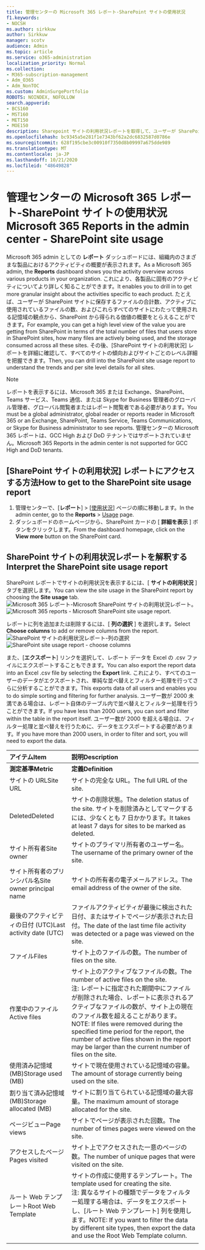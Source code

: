 ```yaml
---
title: 管理センターの Microsoft 365 レポート-SharePoint サイトの使用状況
f1.keywords:
- NOCSH
ms.author: sirkkuw
author: Sirkkuw
manager: scotv
audience: Admin
ms.topic: article
ms.service: o365-administration
localization_priority: Normal
ms.collection:
- M365-subscription-management
- Adm_O365
- Adm_NonTOC
ms.custom: AdminSurgePortfolio
ROBOTS: NOINDEX, NOFOLLOW
search.appverid:
- BCS160
- MST160
- MET150
- MOE150
description: Sharepoint サイトの利用状況レポートを取得して、ユーザーが SharePoint サイトに格納しているファイルの数、アクティブに使用されている数、および使用されている記憶域の合計量を把握します。
ms.openlocfilehash: bc9345a5e281f1e7343bf62a2dc6832587d0786e
ms.sourcegitcommit: 628f195cbe3c00910f7350d8b09997a675dde989
ms.translationtype: MT
ms.contentlocale: ja-JP
ms.lasthandoff: 10/21/2020
ms.locfileid: "48649828"
---
```

# <a name="microsoft-365-reports-in-the-admin-center---sharepoint-site-usage"></a><span data-ttu-id="bf4ff-103">管理センターの Microsoft 365 レポート-SharePoint サイトの使用状況</span><span class="sxs-lookup"><span data-stu-id="bf4ff-103">Microsoft 365 Reports in the admin center - SharePoint site usage</span></span>

<span data-ttu-id="bf4ff-104">Microsoft 365 admin としての **レポート** ダッシュボードには、組織内のさまざまな製品におけるアクティビティの概要が表示されます。</span><span class="sxs-lookup"><span data-stu-id="bf4ff-104">As a Microsoft 365 admin, the **Reports** dashboard shows you the activity overview across various products in your organization.</span></span> <span data-ttu-id="bf4ff-105">これにより、各製品に固有のアクティビティについてより詳しく知ることができます。</span><span class="sxs-lookup"><span data-stu-id="bf4ff-105">It enables you to drill in to get more granular insight about the activities specific to each product.</span></span> <span data-ttu-id="bf4ff-106">たとえば、ユーザーが SharePoint サイトに保存するファイルの合計数、アクティブに使用されているファイルの数、およびこれらすべてのサイトにわたって使用される記憶域の観点から、SharePoint から得られる価値の概要をとらえることができます。</span><span class="sxs-lookup"><span data-stu-id="bf4ff-106">For example, you can get a high level view of the value you are getting from SharePoint in terms of the total number of files that users store in SharePoint sites, how many files are actively being used, and the storage consumed across all these sites.</span></span> <span data-ttu-id="bf4ff-107">その後、[SharePoint サイトの利用状況] レポートを詳細に確認して、すべてのサイトの傾向およびサイトごとのレベル詳細を把握できます。</span><span class="sxs-lookup"><span data-stu-id="bf4ff-107">Then, you can drill into the SharePoint site usage report to understand the trends and per site level details for all sites.</span></span> 
  
> [!NOTE]
> <span data-ttu-id="bf4ff-108">レポートを表示するには、Microsoft 365 または Exchange、SharePoint、Teams サービス、Teams 通信、または Skype for Business 管理者のグローバル管理者、グローバル閲覧者またはレポート閲覧者である必要があります。</span><span class="sxs-lookup"><span data-stu-id="bf4ff-108">You must be a global administrator, global reader or reports reader in Microsoft 365 or an Exchange, SharePoint, Teams Service, Teams Communications, or Skype for Business administrator to see reports.</span></span>
<span data-ttu-id="bf4ff-109">管理センターの Microsoft 365 レポートは、GCC High および DoD テナントではサポートされていません。</span><span class="sxs-lookup"><span data-stu-id="bf4ff-109">Microsoft 365 Reports in the admin center is not supported for GCC High and DoD tenants.</span></span>
 
## <a name="how-to-get-to-the-sharepoint-site-usage-report"></a><span data-ttu-id="bf4ff-110">[SharePoint サイトの利用状況] レポートにアクセスする方法</span><span class="sxs-lookup"><span data-stu-id="bf4ff-110">How to get to the SharePoint site usage report</span></span>

1. <span data-ttu-id="bf4ff-111">管理センターで、[**レポート**] \> [<a href="https://go.microsoft.com/fwlink/p/?linkid=2074756" target="_blank">使用状況</a>] ページの順に移動します。</span><span class="sxs-lookup"><span data-stu-id="bf4ff-111">In the admin center, go to the **Reports** \> <a href="https://go.microsoft.com/fwlink/p/?linkid=2074756" target="_blank">Usage</a> page.</span></span> 
2. <span data-ttu-id="bf4ff-112">ダッシュボードのホームページから、SharePoint カードの [ **詳細を表示** ] ボタンをクリックします。</span><span class="sxs-lookup"><span data-stu-id="bf4ff-112">From the dashboard homepage, click on the **View more** button on the SharePoint card.</span></span>
  
## <a name="interpret-the-sharepoint-site-usage-report"></a><span data-ttu-id="bf4ff-113">SharePoint サイトの利用状況レポートを解釈する</span><span class="sxs-lookup"><span data-stu-id="bf4ff-113">Interpret the SharePoint site usage report</span></span>

<span data-ttu-id="bf4ff-114">SharePoint レポートでサイトの利用状況を表示するには、[ **サイトの利用状況** ] タブを選択します。</span><span class="sxs-lookup"><span data-stu-id="bf4ff-114">You can view the site usage in the SharePoint report by choosing the **Site usage** tab.</span></span><br/><span data-ttu-id="bf4ff-115">![Microsoft 365 レポート-Microsoft SharePoint サイトの利用状況レポート。](../../media/d1cb6200-e81c-460b-9d05-53f4bd7cf5ee.png)</span><span class="sxs-lookup"><span data-stu-id="bf4ff-115">![Microsoft 365 reports - Microsoft SharePoint site usage report.](../../media/d1cb6200-e81c-460b-9d05-53f4bd7cf5ee.png)</span></span>

<span data-ttu-id="bf4ff-116">レポートに列を追加または削除するには、[ **列の選択** ] を選択します。</span><span class="sxs-lookup"><span data-stu-id="bf4ff-116">Select **Choose columns** to add or remove columns from the report.</span></span>  <br/> <span data-ttu-id="bf4ff-117">![SharePoint サイトの利用状況レポート-列の選択](../../media/639f3cfd-6725-4318-a225-6d5c2f01770c.png)</span><span class="sxs-lookup"><span data-stu-id="bf4ff-117">![SharePoint site usage report - choose columns](../../media/639f3cfd-6725-4318-a225-6d5c2f01770c.png)</span></span>

<span data-ttu-id="bf4ff-118">また、[**エクスポート**] リンクを選択して、レポート データを Excel の .csv ファイルにエクスポートすることもできます。</span><span class="sxs-lookup"><span data-stu-id="bf4ff-118">You can also export the report data into an Excel .csv file by selecting the **Export** link.</span></span> <span data-ttu-id="bf4ff-119">これにより、すべてのユーザーのデータがエクスポートされ、単純な並べ替えとフィルター処理を行ってさらに分析することができます。</span><span class="sxs-lookup"><span data-stu-id="bf4ff-119">This exports data of all users and enables you to do simple sorting and filtering for further analysis.</span></span> <span data-ttu-id="bf4ff-120">ユーザー数が 2000 未満である場合は、レポート自体のテーブル内で並べ替えとフィルター処理を行うことができます。</span><span class="sxs-lookup"><span data-stu-id="bf4ff-120">If you have less than 2000 users, you can sort and filter within the table in the report itself.</span></span> <span data-ttu-id="bf4ff-121">ユーザー数が 2000 を超える場合は、フィルター処理と並べ替えを行うために、データをエクスポートする必要があります。</span><span class="sxs-lookup"><span data-stu-id="bf4ff-121">If you have more than 2000 users, in order to filter and sort, you will need to export the data.</span></span> 
  
|<span data-ttu-id="bf4ff-122">アイテム</span><span class="sxs-lookup"><span data-stu-id="bf4ff-122">Item</span></span>|<span data-ttu-id="bf4ff-123">説明</span><span class="sxs-lookup"><span data-stu-id="bf4ff-123">Description</span></span>|
|:-----|:-----|
|<span data-ttu-id="bf4ff-124">**測定基準**</span><span class="sxs-lookup"><span data-stu-id="bf4ff-124">**Metric**</span></span>|<span data-ttu-id="bf4ff-125">**定義**</span><span class="sxs-lookup"><span data-stu-id="bf4ff-125">**Definition**</span></span>|
|<span data-ttu-id="bf4ff-126">サイトの URL</span><span class="sxs-lookup"><span data-stu-id="bf4ff-126">Site URL</span></span>  <br/> |<span data-ttu-id="bf4ff-127">サイトの完全な URL。</span><span class="sxs-lookup"><span data-stu-id="bf4ff-127">The full URL of the site.</span></span> <br/> |
|<span data-ttu-id="bf4ff-128">Deleted</span><span class="sxs-lookup"><span data-stu-id="bf4ff-128">Deleted</span></span>  <br/> |<span data-ttu-id="bf4ff-129">サイトの削除状態。</span><span class="sxs-lookup"><span data-stu-id="bf4ff-129">The deletion status of the site.</span></span> <span data-ttu-id="bf4ff-130">サイトを削除済みとしてマークするには、少なくとも 7 日かかります。</span><span class="sxs-lookup"><span data-stu-id="bf4ff-130">It takes at least 7 days for sites to be marked as deleted.</span></span>  <br/> |
|<span data-ttu-id="bf4ff-131">サイト所有者</span><span class="sxs-lookup"><span data-stu-id="bf4ff-131">Site owner</span></span>  <br/> |<span data-ttu-id="bf4ff-132">サイトのプライマリ所有者のユーザー名。</span><span class="sxs-lookup"><span data-stu-id="bf4ff-132">The username of the primary owner of the site.</span></span>   <br/> |
|<span data-ttu-id="bf4ff-133">サイト所有者のプリンシパル名</span><span class="sxs-lookup"><span data-stu-id="bf4ff-133">Site owner principal name</span></span>  <br/> |<span data-ttu-id="bf4ff-134">サイトの所有者の電子メールアドレス。</span><span class="sxs-lookup"><span data-stu-id="bf4ff-134">The email address of the owner of the site.</span></span> <br/> |
|<span data-ttu-id="bf4ff-135">最後のアクティビティの日付 (UTC)</span><span class="sxs-lookup"><span data-stu-id="bf4ff-135">Last activity date (UTC)</span></span>  <br/> | <span data-ttu-id="bf4ff-136">ファイルアクティビティが最後に検出された日付、またはサイトでページが表示された日付。</span><span class="sxs-lookup"><span data-stu-id="bf4ff-136">The date of the last time file activity was detected or a page was viewed on the site.</span></span>  <br/> |
|<span data-ttu-id="bf4ff-137">ファイル</span><span class="sxs-lookup"><span data-stu-id="bf4ff-137">Files</span></span>  <br/> |<span data-ttu-id="bf4ff-138">サイト上のファイルの数。</span><span class="sxs-lookup"><span data-stu-id="bf4ff-138">The number of files on the site.</span></span> <br/>|
|<span data-ttu-id="bf4ff-139">作業中のファイル</span><span class="sxs-lookup"><span data-stu-id="bf4ff-139">Active files</span></span>  <br/> | <span data-ttu-id="bf4ff-140">サイト上のアクティブなファイルの数。</span><span class="sxs-lookup"><span data-stu-id="bf4ff-140">The number of active files on the site.</span></span><br/> <span data-ttu-id="bf4ff-141">注: レポートに指定された期間中にファイルが削除された場合、レポートに表示されるアクティブなファイルの数が、サイト上の現在のファイル数を超えることがあります。</span><span class="sxs-lookup"><span data-stu-id="bf4ff-141">NOTE: If files were removed during the specified time period for the report, the number of active files shown in the report may be larger than the current number of files on the site.</span></span>  <br/> |
|<span data-ttu-id="bf4ff-142">使用済み記憶域 (MB)</span><span class="sxs-lookup"><span data-stu-id="bf4ff-142">Storage used (MB)</span></span>  <br/> |<span data-ttu-id="bf4ff-143">サイトで現在使用されている記憶域の容量。</span><span class="sxs-lookup"><span data-stu-id="bf4ff-143">The amount of storage currently being used on the site.</span></span>  <br/>|
|<span data-ttu-id="bf4ff-144">割り当て済み記憶域 (MB)</span><span class="sxs-lookup"><span data-stu-id="bf4ff-144">Storage allocated (MB)</span></span>  <br/> |<span data-ttu-id="bf4ff-145">サイトに割り当てられている記憶域の最大容量。</span><span class="sxs-lookup"><span data-stu-id="bf4ff-145">The maximum amount of storage allocated for the site.</span></span>  <br/>|
|<span data-ttu-id="bf4ff-146">ページビュー</span><span class="sxs-lookup"><span data-stu-id="bf4ff-146">Page views</span></span>  <br/> |<span data-ttu-id="bf4ff-147">サイトでページが表示された回数。</span><span class="sxs-lookup"><span data-stu-id="bf4ff-147">The number of times pages were viewed on the site.</span></span>  <br/>|
|<span data-ttu-id="bf4ff-148">アクセスしたページ</span><span class="sxs-lookup"><span data-stu-id="bf4ff-148">Pages visited</span></span>  <br/> |<span data-ttu-id="bf4ff-149">サイト上でアクセスされた一意のページの数。</span><span class="sxs-lookup"><span data-stu-id="bf4ff-149">The number of unique pages that were visited on the site.</span></span>  <br/>|
|<span data-ttu-id="bf4ff-150">ルート Web テンプレート</span><span class="sxs-lookup"><span data-stu-id="bf4ff-150">Root Web Template</span></span>  <br/> |<span data-ttu-id="bf4ff-151">サイトの作成に使用するテンプレート。</span><span class="sxs-lookup"><span data-stu-id="bf4ff-151">The template used for creating the site.</span></span>  <br/> <span data-ttu-id="bf4ff-152">注: 異なるサイトの種類でデータをフィルター処理する場合は、データをエクスポートし、[ルート Web テンプレート] 列を使用します。</span><span class="sxs-lookup"><span data-stu-id="bf4ff-152">NOTE: If you want to filter the data by different site types, then export the data and use the Root Web Template column.</span></span> |
|||